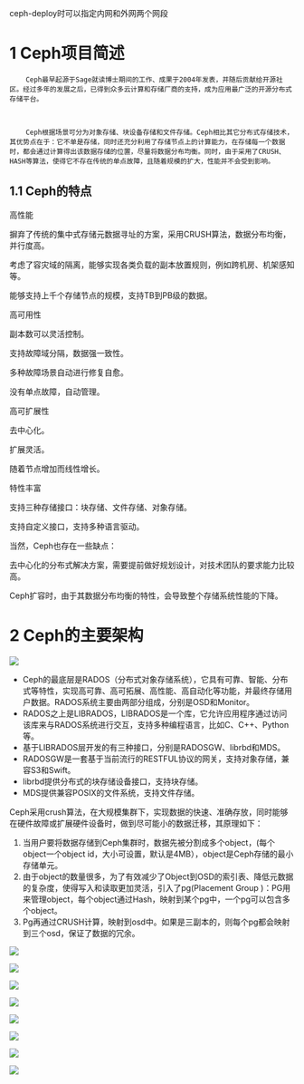 ceph-deploy时可以指定内网和外网两个网段

# 1 Ceph项目简述

        Ceph最早起源于Sage就读博士期间的工作、成果于2004年发表，并随后贡献给开源社区。经过多年的发展之后，已得到众多云计算和存储厂商的支持，成为应用最广泛的开源分布式存储平台。



        Ceph根据场景可分为对象存储、块设备存储和文件存储。Ceph相比其它分布式存储技术，其优势点在于：它不单是存储，同时还充分利用了存储节点上的计算能力，在存储每一个数据时，都会通过计算得出该数据存储的位置，尽量将数据分布均衡。同时，由于采用了CRUSH、HASH等算法，使得它不存在传统的单点故障，且随着规模的扩大，性能并不会受到影响。



## 1.1 Ceph的特点

高性能



摒弃了传统的集中式存储元数据寻址的方案，采用CRUSH算法，数据分布均衡，并行度高。

考虑了容灾域的隔离，能够实现各类负载的副本放置规则，例如跨机房、机架感知等。

能够支持上千个存储节点的规模，支持TB到PB级的数据。

高可用性



副本数可以灵活控制。

支持故障域分隔，数据强一致性。

多种故障场景自动进行修复自愈。

没有单点故障，自动管理。

高可扩展性



去中心化。

扩展灵活。

随着节点增加而线性增长。

特性丰富



支持三种存储接口：块存储、文件存储、对象存储。

支持自定义接口，支持多种语言驱动。

当然，Ceph也存在一些缺点：

去中心化的分布式解决方案，需要提前做好规划设计，对技术团队的要求能力比较高。

Ceph扩容时，由于其数据分布均衡的特性，会导致整个存储系统性能的下降。

# 2 Ceph的主要架构

![](/assets/storage-ceph-ceph1.png)

* Ceph的最底层是RADOS（分布式对象存储系统），它具有可靠、智能、分布式等特性，实现高可靠、高可拓展、高性能、高自动化等功能，并最终存储用户数据。RADOS系统主要由两部分组成，分别是OSD和Monitor。
* RADOS之上是LIBRADOS，LIBRADOS是一个库，它允许应用程序通过访问该库来与RADOS系统进行交互，支持多种编程语言，比如C、C++、Python等。
* 基于LIBRADOS层开发的有三种接口，分别是RADOSGW、librbd和MDS。
* RADOSGW是一套基于当前流行的RESTFUL协议的网关，支持对象存储，兼容S3和Swift。
* librbd提供分布式的块存储设备接口，支持块存储。
* MDS提供兼容POSIX的文件系统，支持文件存储。





Ceph采用crush算法，在大规模集群下，实现数据的快速、准确存放，同时能够在硬件故障或扩展硬件设备时，做到尽可能小的数据迁移，其原理如下：



1. 当用户要将数据存储到Ceph集群时，数据先被分割成多个object，\(每个object一个object id，大小可设置，默认是4MB），object是Ceph存储的最小存储单元。
2. 由于object的数量很多，为了有效减少了Object到OSD的索引表、降低元数据的复杂度，使得写入和读取更加灵活，引入了pg\(Placement Group \)：PG用来管理object，每个object通过Hash，映射到某个pg中，一个pg可以包含多个object。
3. Pg再通过CRUSH计算，映射到osd中。如果是三副本的，则每个pg都会映射到三个osd，保证了数据的冗余。

![](/assets/storage-ceph-cephflow1.png)

![](/assets/storage-ceph-cephflow1.png)

![](/assets/storage-ceph-cephflow1.png)

![](/assets/storage-ceph-cephflow1.png)

![](/assets/storage-ceph-cephflow1.png)

![](/assets/storage-ceph-cephflow1.png)

![](/assets/storage-ceph-cephflow1.png)

![](/assets/storage-ceph-cephflow1.png)





